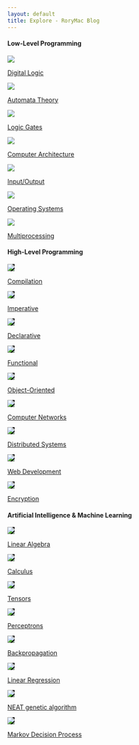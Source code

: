 ```yaml
---
layout: default
title: Explore - RoryMac Blog
---
```

<div class="topic">
    <div class="topic-title"><h4>Low-Level Programming</h4></div>
    <div class="portal-container">
        <a class="no-underline" href="/Low-Level Programming/Digital Logic.html">
        <div class="portal zoom small">
                <div class="portal-image"><img src="/Assets/images/truth_table_dark.png"></div>
            <div class="portal-title">
                <p>Digital Logic</p>
            </div>
        </div></a>
        <a class="no-underline" href="/Low-Level Programming/Automata Theory.html">
        <div class="portal zoom small">
                <div class="portal-image"><img src="/Assets/images/automata_portal.png"></div>
            <div class="portal-title">
                <p>Automata Theory</p>
            </div>
        </div></a>
        <a class="no-underline" href="/Low-Level Programming/Logic Gates.html">
        <div class="portal zoom small">
                <div class="portal-image"><img src="/Assets/images/ttl_logic_portal_dark.png"></div>
            <div class="portal-title">
                <p>Logic Gates</p>
            </div>
        </div></a>
        <a class="no-underline" href="/Low-Level Programming/Computer Architecture.html">
        <div class="portal zoom small">
                <div class="portal-image"><img src="/Assets/images/computer_architecture_portal.png"></div>
            <div class="portal-title">
                <p>Computer Architecture</p>
            </div>
        </div></a>
        <a class="no-underline" href="/Low-Level Programming/IO.html">
        <div class="portal zoom small">
                <div class="portal-image"><img src="/Assets/images/IO_portal.png"></div>
            <div class="portal-title">
                <p>Input/Output</p>
            </div>
        </div></a>
        <a class="no-underline" href="/Low-Level Programming/Operating%20Systems.html">
        <div class="portal zoom small">
                <div class="portal-image"><img src="/Assets/images/OS_portal.png"></div>
            <div class="portal-title">
                <p>Operating Systems</p>
            </div>
        </div></a>
        <a class="no-underline" href="/Low-Level Programming/Multiprocessing.html">
        <div class="portal zoom small">
            <div class="portal-image">
                <img src="/Assets/images/multiprocessing_portal.png">
            </div>
            <div class="portal-title">
                <p>Multiprocessing</p>
            </div>
        </div></a>
    </div>
</div>
<div class="topic">
    <div class="topic-title"><h4>High-Level Programming</h4></div>
    <div class="portal-container">
        <a class="no-underline" href="/High-Level Programming/Compilation.html">
        <div class="portal zoom small">
                <div class="portal-image">
                    <img style="background-color: black" src="/Assets/images/compilation_portal.png">
                </div>
            <div class="portal-title">
                <p>Compilation</p>
            </div>
        </div></a>
        <a class="no-underline" href="/High-Level Programming/Imperative.html">
        <div class="portal zoom small">
            <div class="portal-image">
                <img style="background-color: black" src="/Assets/images/DS&A_portal.png">
            </div>
            <div class="portal-title">
                <p>Imperative</p>
            </div>
        </div></a>
        <a class="no-underline" href="/High-Level Programming/Declarative.html">
        <div class="portal zoom small">
            <div class="portal-image">
                <img style="background-color: black" src="/Assets/images/declarative_portal.png">
            </div>
            <div class="portal-title">
                <p>Declarative</p>
            </div>
        </div></a>
        <a class="no-underline" href="/High-Level Programming/Functional.html">
        <div class="portal zoom small">
                <div class="portal-image">
                    <img style="background-color: black" src="/Assets/images/functional_portal.png">
                </div>
            <div class="portal-title">
                <p>Functional</p>
            </div>
        </div></a>
        <a class="no-underline" href="/High-Level Programming/Object-Oriented.html">
        <div class="portal zoom small">
            <div class="portal-image">
                <img style="background-color: black" src="/Assets/images/oop_portal2.png">
            </div>
            <div class="portal-title">
                <p>Object-Oriented</p>
            </div>
        </div></a>
        <a class="no-underline" href="/High-Level Programming/Computer Networks.html">
        <div class="portal zoom small">
                <div class="portal-image">
                    <img style="background-color: black" src="/Assets/images/computer_networks_portal.png">
                </div>
            <div class="portal-title">
                <p>Computer Networks</p>
            </div>
        </div></a>
        <a class="no-underline" href="/High-Level Programming/Distributed Systems.html">   
        <div class="portal zoom small">
                <div class="portal-image">
                    <img style="background-color: black" src="/Assets/images/distributed_systems_portal.png">
                </div>
            <div class="portal-title">
                <p>Distributed Systems</p>
            </div>
        </div></a>
        <a class="no-underline" href="/High-Level Programming/web development.html">           
        <div class="portal zoom small">
            <div class="portal-image">
                <img style="background-color: black" src="/Assets/images/html_progression_4.png">
            </div>
            <div class="portal-title">
                <p>Web Development</p>
            </div>
        </div></a>
        <a class="no-underline" href="/High-Level Programming/Encryption.html">
        <div class="portal zoom small">
                <div class="portal-image">
                    <img style="background-color: black" src="/Assets/images/encryption_portal.png">
                </div>
            <div class="portal-title">
                <p>Encryption</p>
            </div>
        </div></a>
    </div>
</div>


<div class="topic">
    <div class="topic-title"><h4>Artificial Intelligence & Machine Learning</h4></div>
    <div class="portal-container">
        <a class="no-underline" href="/AI&ML/Linear Algebra.html">
        <div class="portal zoom small">
                <div class="portal-image">
                    <img style="background-color: black" src="/Assets/images/linear_algebra_portal.png">
                </div>
            <div class="portal-title">
                <p>Linear Algebra</p>
            </div>
        </div></a>
        <a class="no-underline" href="/AI&ML/Calculus.html">
        <div class="portal zoom small">
            <div class="portal-image">
                    <img style="background-color: black" src="/Assets/images/multivar_calc_portal.png">
                </div>
            <div class="portal-title">
                <p>Calculus</p>
            </div>
        </div></a>
        <a class="no-underline" href="/AI&ML/Tensors.html">
        <div class="portal zoom small">
            <div class="portal-image">
                    <img style="background-color: black" src="/Assets/images/tensor_portal.png">
                </div>
            <div class="portal-title">
                <p>Tensors</p>
            </div>
        </div></a>
        <a class="no-underline" href="/AI&ML/Perceptrons.html">
        <div class="portal zoom small">
            <div class="portal-image">
                    <img style="background-color: black" src="/Assets/images/basic_nn_dark.png">
                </div>
            <div class="portal-title">
                <p>Perceptrons</p>
            </div>
        </div></a>
        <a class="no-underline" href="/AI&ML/Gradient Descent & Backpropagation.html">
        <div class="portal zoom small">
            <div class="portal-image">
                    <img style="background-color: black" src="/Assets/images/backprop_portal.png">
                </div>
            <div class="portal-title">
                <p>Backpropagation</p>
            </div>
        </div></a>
        <a class="no-underline" href="/AI&ML/linear regression.html">
        <div class="portal zoom small">
            <div class="portal-image">
                    <img style="background-color: black" src="/Assets/images/linear_regression_portal.png">
                </div>
            <div class="portal-title">
                <p>Linear Regression</p>
            </div>
        </div></a>
        <a class="no-underline" href="/AI&ML/NEAT.html">
        <div class="portal zoom small">
            <div class="portal-image">
                <img style="background-color: black" src="/Assets/images/NEAT_portal_dark.png">
            </div>
            <div class="portal-title">
                <p>NEAT genetic algorithm</p>
            </div>
        </div></a>
        <a class="no-underline" href="/AI&ML/Markov Decision Process.html">
        <div class="portal zoom small">
            <div class="portal-image">
                    <img style="background-color: black" src="/Assets/images/markov_portal.png">
                </div>
            <div class="portal-title">
                <p>Markov Decision Process</p>
            </div>
        </div></a>
    </div>
</div>
